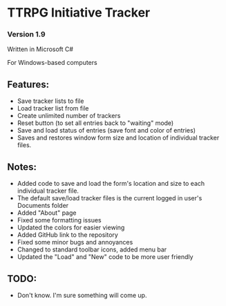 # TTRPG Initiative Tracker

### Version 1.9

 Written in Microsoft C#
 
 For Windows-based computers
 
 ## Features:
 - Save tracker lists to file
 - Load tracker list from file
 - Create unlimited number of trackers
 - Reset button (to set all entries back to "waiting" mode)
 - Save and load status of entries (save font and color of entries)
 - Saves and restores window form size and location of individual tracker files.

 ## Notes:
 - Added code to save and load the form's location and size to each individual tracker file.
 - The default save/load tracker files is the current logged in user's Documents folder
 - Added "About" page
 - Fixed some formatting issues
 - Updated the colors for easier viewing
 - Added GitHub link to the repository
 - Fixed some minor bugs and annoyances
 - Changed to standard toolbar icons, added menu bar
 - Updated the "Load" and "New" code to be more user friendly


 ## TODO:
 - Don't know. I'm sure something will come up.
